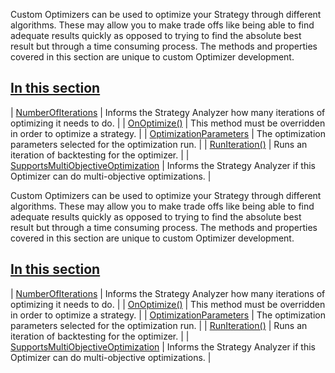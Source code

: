 Custom Optimizers can be used to optimize your Strategy through different algorithms. These may allow you to make trade offs like being able to find adequate results quickly as opposed to trying to find the absolute best result but through a time consuming process. The methods and properties covered in this section are unique to custom Optimizer development.

## [In this section](https://developer.ninjatrader.com/docs/desktop/optimizer\#in-this-section)

| [NumberOfIterations](https://developer.ninjatrader.com/docs/desktop/numberofiterations) | Informs the Strategy Analyzer how many iterations of optimizing it needs to do. |
| [OnOptimize()](https://developer.ninjatrader.com/docs/desktop/onoptimize) | This method must be overridden in order to optimize a strategy. |
| [OptimizationParameters](https://developer.ninjatrader.com/docs/desktop/optimizationparameters) | The optimization parameters selected for the optimization run. |
| [RunIteration()](https://developer.ninjatrader.com/docs/desktop/runiteration) | Runs an iteration of backtesting for the optimizer. |
| [SupportsMultiObjectiveOptimization](https://developer.ninjatrader.com/docs/desktop/supportsmultiobjectiveoptimization) | Informs the Strategy Analyzer if this Optimizer can do multi-objective optimizations. |

Custom Optimizers can be used to optimize your Strategy through different algorithms. These may allow you to make trade offs like being able to find adequate results quickly as opposed to trying to find the absolute best result but through a time consuming process. The methods and properties covered in this section are unique to custom Optimizer development.

## [In this section](https://developer.ninjatrader.com/docs/desktop/optimizer\#in-this-section)

| [NumberOfIterations](https://developer.ninjatrader.com/docs/desktop/numberofiterations) | Informs the Strategy Analyzer how many iterations of optimizing it needs to do. |
| [OnOptimize()](https://developer.ninjatrader.com/docs/desktop/onoptimize) | This method must be overridden in order to optimize a strategy. |
| [OptimizationParameters](https://developer.ninjatrader.com/docs/desktop/optimizationparameters) | The optimization parameters selected for the optimization run. |
| [RunIteration()](https://developer.ninjatrader.com/docs/desktop/runiteration) | Runs an iteration of backtesting for the optimizer. |
| [SupportsMultiObjectiveOptimization](https://developer.ninjatrader.com/docs/desktop/supportsmultiobjectiveoptimization) | Informs the Strategy Analyzer if this Optimizer can do multi-objective optimizations. |